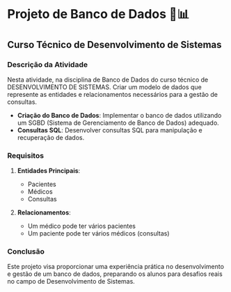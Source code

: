 # Projeto de Banco de Dados 🚀📊

## Curso Técnico de Desenvolvimento de Sistemas

### Descrição da Atividade

Nesta atividade, na disciplina de Banco de Dados do curso técnico de DESENVOLVIMENTO DE SISTEMAS. Criar um modelo de dados que represente as entidades e relacionamentos necessários para a gestão de consultas.

- **Criação do Banco de Dados**: Implementar o banco de dados utilizando um SGBD (Sistema de Gerenciamento de Banco de Dados) adequado.
- **Consultas SQL**: Desenvolver consultas SQL para manipulação e recuperação de dados.

### Requisitos

1. **Entidades Principais**:
    - Pacientes
    - Médicos
    - Consultas

2. **Relacionamentos**:
    - Um médico pode ter vários pacientes
    - Um paciente pode ter vários médicos (consultas)

### Conclusão

Este projeto visa proporcionar uma experiência prática no desenvolvimento e gestão de um banco de dados, preparando os alunos para desafios reais no campo de Desenvolvimento de Sistemas.
